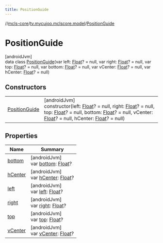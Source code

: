 ```yaml
---
title: PositionGuide
---
```

//[mcls-core](../../../index.html)/[tv.mycujoo.mclscore.model](../index.html)/[PositionGuide](index.html)



# PositionGuide



[androidJvm]\
data class [PositionGuide](index.html)(var left: [Float](https://kotlinlang.org/api/latest/jvm/stdlib/kotlin/-float/index.html)? = null, var right: [Float](https://kotlinlang.org/api/latest/jvm/stdlib/kotlin/-float/index.html)? = null, var top: [Float](https://kotlinlang.org/api/latest/jvm/stdlib/kotlin/-float/index.html)? = null, var bottom: [Float](https://kotlinlang.org/api/latest/jvm/stdlib/kotlin/-float/index.html)? = null, var vCenter: [Float](https://kotlinlang.org/api/latest/jvm/stdlib/kotlin/-float/index.html)? = null, var hCenter: [Float](https://kotlinlang.org/api/latest/jvm/stdlib/kotlin/-float/index.html)? = null)



## Constructors


| | |
|---|---|
| [PositionGuide](-position-guide.html) | [androidJvm]<br>constructor(left: [Float](https://kotlinlang.org/api/latest/jvm/stdlib/kotlin/-float/index.html)? = null, right: [Float](https://kotlinlang.org/api/latest/jvm/stdlib/kotlin/-float/index.html)? = null, top: [Float](https://kotlinlang.org/api/latest/jvm/stdlib/kotlin/-float/index.html)? = null, bottom: [Float](https://kotlinlang.org/api/latest/jvm/stdlib/kotlin/-float/index.html)? = null, vCenter: [Float](https://kotlinlang.org/api/latest/jvm/stdlib/kotlin/-float/index.html)? = null, hCenter: [Float](https://kotlinlang.org/api/latest/jvm/stdlib/kotlin/-float/index.html)? = null) |


## Properties


| Name | Summary |
|---|---|
| [bottom](bottom.html) | [androidJvm]<br>var [bottom](bottom.html): [Float](https://kotlinlang.org/api/latest/jvm/stdlib/kotlin/-float/index.html)? |
| [hCenter](h-center.html) | [androidJvm]<br>var [hCenter](h-center.html): [Float](https://kotlinlang.org/api/latest/jvm/stdlib/kotlin/-float/index.html)? |
| [left](left.html) | [androidJvm]<br>var [left](left.html): [Float](https://kotlinlang.org/api/latest/jvm/stdlib/kotlin/-float/index.html)? |
| [right](right.html) | [androidJvm]<br>var [right](right.html): [Float](https://kotlinlang.org/api/latest/jvm/stdlib/kotlin/-float/index.html)? |
| [top](top.html) | [androidJvm]<br>var [top](top.html): [Float](https://kotlinlang.org/api/latest/jvm/stdlib/kotlin/-float/index.html)? |
| [vCenter](v-center.html) | [androidJvm]<br>var [vCenter](v-center.html): [Float](https://kotlinlang.org/api/latest/jvm/stdlib/kotlin/-float/index.html)? |

